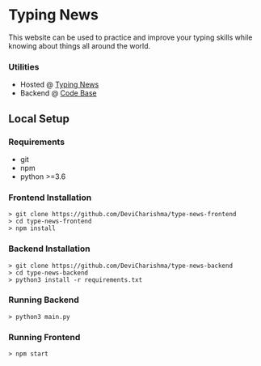 # Typing News

This website can be used to practice and improve your typing skills while knowing about things all around the world.

### Utilities
- Hosted @ [Typing News](https://type-news.netlify.app)
- Backend @ [Code Base](https://github.com/DeviCharishma/type-news-backend)

## Local Setup
### Requirements
- git
- npm
- python >=3.6

### Frontend Installation
```shell
> git clone https://github.com/DeviCharishma/type-news-frontend
> cd type-news-frontend
> npm install
```

### Backend Installation
```shell
> git clone https://github.com/DeviCharishma/type-news-backend
> cd type-news-backend
> python3 install -r requirements.txt
```

### Running Backend
```shell
> python3 main.py
```

### Running Frontend
```shell
> npm start
```



